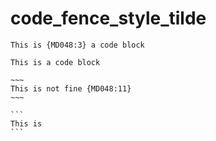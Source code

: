 # code_fence_style_tilde

```text
This is {MD048:3} a code block
```

~~~text
This is a code block
~~~

```text
~~~
This is not fine {MD048:11}
~~~
```

~~~text
```
This is
```
~~~

<!-- markdownlint-configure-file {
  "MD048": {
    "style": "tilde"
  }
} -->
